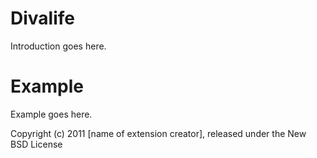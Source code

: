 Divalife
========

Introduction goes here.


Example
=======

Example goes here.


Copyright (c) 2011 [name of extension creator], released under the New BSD License
